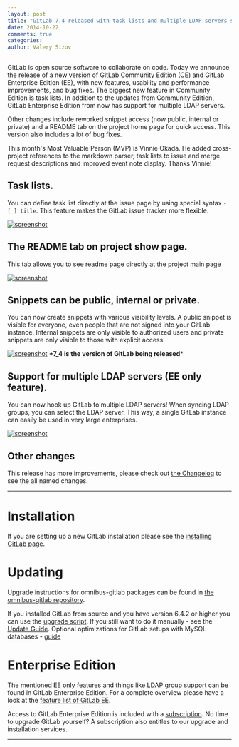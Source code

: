 ```yaml
---
layout: post
title: "GitLab 7.4 released with task lists and multiple LDAP servers support"
date: 2014-10-22
comments: true
categories:
author: Valery Sizov
---
```


GitLab is open source software to collaborate on code.
Today we announce the release of a new version of GitLab Community Edition (CE) and GitLab Enterprise Edition (EE), with new features, usability and performance improvements, and bug fixes.
The biggest new feature in Community Edition is task lists.
In addition to the updates from Community Edition, GitLab Enterprise Edition from now has support for multiple LDAP servers.

Other changes include reworked snippet access (now public, internal or private) and a README tab on the project home page for quick access. This version also includes a lot of bug fixes.

This month's Most Valuable Person (MVP) is Vinnie Okada. He added cross-project references to the markdown parser, task lists to issue and merge request descriptions and improved event note display.
Thanks Vinnie!

<!--more-->

## Task lists.

You can define task list directly at the issue page by using special syntax `- [ ] title`.
This feature makes the GitLab issue tracker more flexible.

[![screenshot](/images/7_4/task-list.png)](/images/7_4/task-list.png)


## The README tab on project show page.

This tab allows you to see readme page directly at the project main page 

[![screenshot](/images/7_4/project-readme.png)](/images/7_4/project-readme.png)


## Snippets can be public, internal or private.

You can now create snippets with various visibility levels. A public snippet is visible for everyone, even people that are not signed into your GitLab instance. Internal snippets are only visible to authorized users and private snippets are only visible to those with explicit access.

[![screenshot](/images/7_4/new-snippet.png)](/images/7_4/new-snippet.png) **+7_4 is the version of GitLab being released***


## Support for multiple LDAP servers (EE only feature).

You can now hook up GitLab to multiple LDAP servers! When syncing LDAP groups, you can select the LDAP server. This way, a single GitLab instance can easily be used in very large enterprises.

[![screenshot](/images/7_4/feature.png)](/images/7_4/feature.png)

## Other changes

This release has more improvements, please check out [the Changelog](https://gitlab.com/gitlab-org/gitlab-ce/blob/7-4-stable/CHANGELOG) to see the all named changes.

- - -

# Installation

If you are setting up a new GitLab installation please see the [installing GitLab page](https://www.gitlab.com/installation/).

# Updating

Upgrade instructions for omnibus-gitlab packages can be found in [the omnibus-gitlab repository](https://gitlab.com/gitlab-org/omnibus-gitlab/blob/master/doc/update.md).

If you installed GitLab from source and you have version 6.4.2 or higher you can use the [upgrade script](https://gitlab.com/gitlab-org/gitlab-ce/blob/master/doc/update/upgrader.md).
If you still want to do it manually - see the [Update Guide](https://gitlab.com/gitlab-org/gitlab-ce/blob/master/doc/update/7.3-to-7.4.md).
Optional optimizations for GitLab setups with MySQL databases - [guide](https://gitlab.com/gitlab-org/gitlab-ce/blob/7-4-stable/doc/update/7.3-to-7.4.md#9-optional-optimizations-for-gitlab-setups-with-mysql-databases)

# Enterprise Edition

The mentioned EE only features and things like LDAP group support can be found in GitLab Enterprise Edition.
For a complete overview please have a look at the [feature list of GitLab EE](http://www.gitlab.com/gitlab-ee/).

Access to GitLab Enterprise Edition is included with a [subscription](http://www.gitlab.com/subscription/).
No time to upgrade GitLab yourself?
A subscription also entitles to our upgrade and installation services.

- - -
